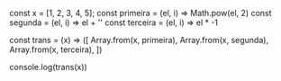const x = [1, 2, 3, 4, 5];
const primeira = (el, i) => Math.pow(el, 2)
const segunda = (el, i) => el + ''
const terceira = (el, i) => el * -1

const trans = (x) => ([
  Array.from(x, primeira),
  Array.from(x, segunda),
  Array.from(x, terceira),
])

console.log(trans(x))